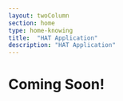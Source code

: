 ```yaml
---
layout: twoColumn
section: home
type: home-knowing
title:  "HAT Application"
description: "HAT Application"
---
```


# Coming Soon!
